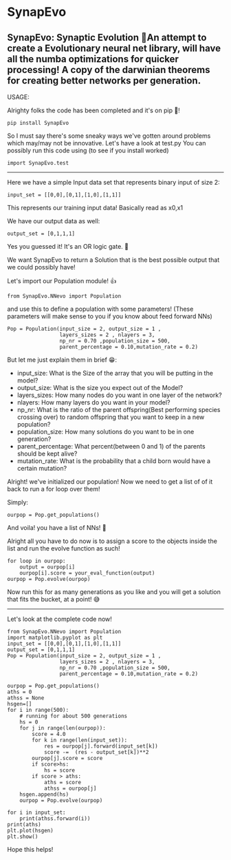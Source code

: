 # SynapEvo
SynapEvo: Synaptic Evolution
 🙌An attempt to create a Evolutionary neural net library, will have all the numba optimizations for quicker processing!
 A copy of the darwinian theorems for creating better networks per generation.
 ---
 USAGE:

Alrighty folks the code has been completed and it's on pip 🙌!
```
pip install SynapEvo
```
So I must say there's some sneaky ways we've gotten around problems which may/may not be innovative.
Let's have a look at test.py
You can possibly run this code using (to see if you install worked)
```
import SynapEvo.test
```


--- 
Here we have a simple Input data set that represents binary input of size 2:
```
input_set = [[0,0],[0,1],[1,0],[1,1]]
```
This represents our training input data! Basically read as x0,x1

We have our output data as well:
```
output_set = [0,1,1,1]
```
Yes you guessed it! It's an OR logic gate. 🥳

We want SynapEvo to return a Solution that is the best possible output that we could possibly have!

Let's import our Population module! 👍
```
from SynapEvo.NNevo import Population
```
and use this to define a population with some parameters! (These parameters will make sense to you if you know about feed forward NNs)
```
Pop = Population(input_size = 2, output_size = 1 , 
                 layers_sizes = 2 , nlayers = 3, 
                 np_nr = 0.70 ,population_size = 500,
                 parent_percentage = 0.10,mutation_rate = 0.2)
```
But let me just explain them in brief 😁:
- input_size: What is the Size of the array that you will be putting in the model?
- output_size: What is the size you expect out of the Model?
- layers_sizes: How many nodes do you want in one layer of the network?
- nlayers: How many layers do you want in your model?
- np_nr: What is the ratio of the parent offspring(Best performing species crossing over) to random offspring that you want to keep in a new population?
- population_size: How many solutions do you want to be in one generation?
- parent_percentage: What percent(between 0 and 1) of the parents should be kept alive?
- mutation_rate: What is the probability that a child born would have a certain mutation?

Alright! we've initialized our population! Now we need to get a list of of it back to run a for loop over them!

Simply:
```
ourpop = Pop.get_populations()
```
And voila! you have a list of NNs! 🎊

Alright all you have to do now is to assign a score to the objects inside the list and run the evolve function as such!
```
for loop in ourpop:
    output = ourpop[i]
    ourpop[i].score = your_eval_function(output)
ourpop = Pop.evolve(ourpop)
```
Now run this for as many generations as you like and you will get a solution that fits the bucket, at a point! 😅

---
Let's look at the complete code now!
```
from SynapEvo.NNevo import Population
import matplotlib.pyplot as plt
input_set = [[0,0],[0,1],[1,0],[1,1]]
output_set = [0,1,1,1]
Pop = Population(input_size = 2, output_size = 1 , 
                 layers_sizes = 2 , nlayers = 3, 
                 np_nr = 0.70 ,population_size = 500,
                 parent_percentage = 0.10,mutation_rate = 0.2)

ourpop = Pop.get_populations()
aths = 0
athss = None
hsgen=[]
for i in range(500):
    # running for about 500 generations
    hs = 0
    for j in range(len(ourpop)):
        score = 4.0
        for k in range(len(input_set)):
            res = ourpop[j].forward(input_set[k])
            score -=  (res - output_set[k])**2
        ourpop[j].score = score
        if score>hs:
            hs = score
        if score > aths:
            aths = score
            athss = ourpop[j]    
    hsgen.append(hs) 
    ourpop = Pop.evolve(ourpop)
    
for i in input_set:
    print(athss.forward(i))
print(aths)
plt.plot(hsgen)
plt.show()
```
Hope this helps!
